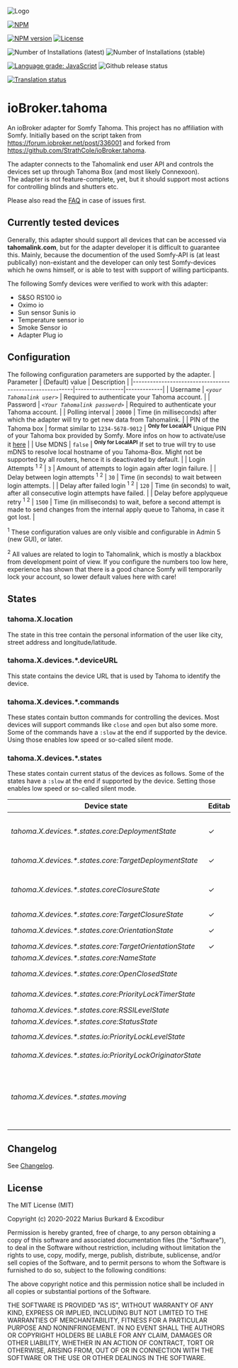 ![Logo](admin/tahoma.png)

[![NPM](https://nodei.co/npm/iobroker.tahoma.png?downloads=true)](https://nodei.co/npm/iobroker.tahoma/)

[![NPM version](https://img.shields.io/npm/v/iobroker.tahoma.svg)](https://www.npmjs.com/package/iobroker.tahoma)
[![License](https://img.shields.io/badge/license-MIT-blue.svg?style=flat)](https://github.com/Excodibur/iobroker.tahoma/blob/master/LICENSE)

![Number of Installations (latest)](http://iobroker.live/badges/tahoma-installed.svg)
![Number of Installations (stable)](http://iobroker.live/badges/tahoma-stable.svg)

[![Language grade: JavaScript](https://img.shields.io/lgtm/grade/javascript/g/Excodibur/ioBroker.tahoma.svg?logo=lgtm&logoWidth=18)](https://lgtm.com/projects/g/Excodibur/ioBroker.tahoma/context:javascript)
![Github release status](https://github.com/Excodibur/iobroker.tahoma/workflows/Build%2C%20Test%20and%20Release/badge.svg)

[![Translation status](https://weblate.iobroker.net/widgets/adapters/-/tahoma/svg-badge.svg)](https://weblate.iobroker.net/engage/adapters/?utm_source=widget)

# ioBroker.tahoma

An ioBroker adapter for Somfy Tahoma. This project has no affiliation with Somfy. Initially based on the script taken from https://forum.iobroker.net/post/336001 and forked from https://github.com/StrathCole/ioBroker.tahoma.

The adapter connects to the Tahomalink end user API and controls the devices set up through Tahoma Box (and most likely Connexoon).  
The adapter is not feature-complete, yet, but it should support most actions for controlling blinds and shutters etc.

Please also read the [FAQ](https://github.com/Excodibur/ioBroker.tahoma/blob/master/FAQ.md) in case of issues first.

## Currently tested devices

Generally, this adapter should support all devices that can be accessed via __tahomalink.com__, but for the adapter developer it is difficult to guarantee this. Mainly, because the documention of the used Somfy-API is (at least publically) non-existant and the developer can only test Somfy-devices which he owns himself, or is able to test with support of willing participants.

The following Somfy devices were verified to work with this adapter:

- S&SO RS100 io 
- Oximo io
- Sun sensor Sunis io
- Temperature sensor io
- Smoke Sensor io
- Adapter Plug io

## Configuration

The following configuration parameters are supported by the adapter.
| Parameter                                               | (Default) value | Description |
|---------------------------------------------------------|-----------------|-------------|
| Username                                                | _`<your Tahomalink user>`_ | Required to authenticate your Tahoma account. |
| Password                                                | _`<Your Tahomalink password>`_ | Required to authenticate your Tahoma account. |
| Polling interval                                        | `20000` | Time (in milliseconds) after which the adapter will try to get new data from Tahomalink. |
| PIN of the Tahoma box | format similar to `1234-5678-9012` | __<sup>Only for LocalAPI</sup>__ Unique PIN of your Tahoma box provided by Somfy. More infos on how to activate/use it [here](https://github.com/Somfy-Developer/Somfy-TaHoma-Developer-Mode) |
| Use MDNS | `false` | __<sup>Only for LocalAPI</sup>__ If set to true will try to use mDNS to resolve local hostname of you Tahoma-Box. Might not be supported by all routers, hence it is deactivated by default. |
| Login Attempts <sup>1</sup> <sup>2</sup>                | `3` | Amount of attempts to login again after login failure. |
| Delay between login attempts <sup>1</sup> <sup>2</sup>  | `30` | Time (in seconds) to wait between login attempts. |
| Delay after failed login  <sup>1</sup> <sup>2</sup>     | `120` | Time (in seconds) to wait, after all consecutive login attempts have failed. |
| Delay before applyqueue retry <sup>1</sup> <sup>2</sup> | `1500` | Time (in milliseconds) to wait, before a second attempt is made to send changes from the internal apply queue to Tahoma, in case it got lost. |

 <sup>1</sup> These configuration values are only visible and configurable in Admin 5 (new GUI), or later.

 <sup>2</sup> All values are related to login to Tahomalink, which is mostly a blackbox from development point of view. If you configure the numbers too low here, experience has shown that there is a good chance Somfy will temporarily lock your account, so lower default values here with care!

## States

### tahoma.X.location

The state in this tree contain the personal information of the user like city, street address and longitude/latitude.

### tahoma.X.devices.*.deviceURL

This state contains the device URL that is used by Tahoma to identify the device.

### tahoma.X.devices.*.commands

These states contain button commands for controlling the devices. Most devices will support commands like `close` and `open` but also some more.  
Some of the commands have a `:slow` at the end if supported by the device. Using those enables low speed or so-called silent mode.

### tahoma.X.devices.*.states

These states contain current status of the devices as follows. Some of the states have a `:slow` at the end if supported by the device. Setting those enables low speed or so-called silent mode.


| Device state                                                | Editable | Purpose/Description |
|-------------------------------------------------------------|----------|---------------------|
| _tahoma.X.devices.*.states.core:DeploymentState_            | &#10003; | Provides information about and controls the state of current deployment. 100 means fully deployed, 0 is undeployed. Not all devices have this value, some have `ClosureState` instead. |
| _tahoma.X.devices.*.states.core:TargetDeploymentState_      | &#10003; | See `tahoma.X.devices.*.states.core:DeploymentState`. Use this to e.g. change blind position directly. |
| _tahoma.X.devices.*.states.coreClosureState_                | &#10003; | Provides information about and controls the state of current closure. 100 means fully closed, 0 is open. Not all devices have this value, some have `DeploymentState` instead. |
| _tahoma.X.devices.*.states.core:TargetClosureState_         | &#10003; | See `tahoma.X.devices.*.states.core:ClosureState` |
| _tahoma.X.devices.*.states.core:OrientationState_           | &#10003; | Provides information about and ocntrols the orientation (e. g. for shutters) of slats. Not all devices offer this value | 
| _tahoma.X.devices.*.states.core:TargetOrientationState_     | &#10003; | See `tahoma.X.devices.*.states.core:OrientationState` |  
| _tahoma.X.devices.*.states.core:NameState_                  |          | Contains the current name of the device. |
| _tahoma.X.devices.*.states.core:OpenClosedState_            |          | Contains `closed` if the device is 100% closed or 0% deployed and `open` otherwise. |
| _tahoma.X.devices.*.states.core:PriorityLockTimerState_     |          | If a sensor has locked the device this is stated here, e. g. a wind sensor blocking an awning. |
| _tahoma.X.devices.*.states.core:RSSILevelState_             |          | The current signal quality of the device. |
| _tahoma.X.devices.*.states.core:StatusState_                |          | `available` if the device is currently available. |
| _tahoma.X.devices.*.states.io:PriorityLockLevelState_       |          | See `tahoma.X.devices.*.states.core:PriorityLockTimerState` |
| _tahoma.X.devices.*.states.io:PriorityLockOriginatorState_  |          | See `tahoma.X.devices.*.states.core:PriorityLockTimerState` |
| _tahoma.X.devices.*.states.moving_                          |          | States if the device is currently moving. `0 = stopped`, `1 = up/undeploy`, `2 = down/deploy`, `3 = unknown direction` <br/> **Remark:** <br/>This only works reliable if connected to the Tahoma (not Local) API, since the Local API does not provide enough action-event updates to compute this state correctly. `core:MovingState` should work in both cases though.


## Changelog
See [Changelog](https://github.com/Excodibur/ioBroker.tahoma/blob/master/CHANGELOG.md).

## License

The MIT License (MIT)

Copyright (c) 2020-2022 Marius Burkard & Excodibur

Permission is hereby granted, free of charge, to any person obtaining a copy
of this software and associated documentation files (the "Software"), to deal
in the Software without restriction, including without limitation the rights
to use, copy, modify, merge, publish, distribute, sublicense, and/or sell
copies of the Software, and to permit persons to whom the Software is
furnished to do so, subject to the following conditions:

The above copyright notice and this permission notice shall be included in
all copies or substantial portions of the Software.

THE SOFTWARE IS PROVIDED "AS IS", WITHOUT WARRANTY OF ANY KIND, EXPRESS OR
IMPLIED, INCLUDING BUT NOT LIMITED TO THE WARRANTIES OF MERCHANTABILITY,
FITNESS FOR A PARTICULAR PURPOSE AND NONINFRINGEMENT. IN NO EVENT SHALL THE
AUTHORS OR COPYRIGHT HOLDERS BE LIABLE FOR ANY CLAIM, DAMAGES OR OTHER
LIABILITY, WHETHER IN AN ACTION OF CONTRACT, TORT OR OTHERWISE, ARISING FROM,
OUT OF OR IN CONNECTION WITH THE SOFTWARE OR THE USE OR OTHER DEALINGS IN
THE SOFTWARE.